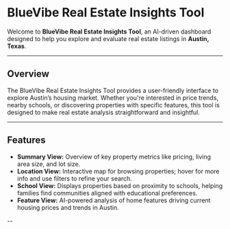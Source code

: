 # BlueVibe Real Estate Insights Tool

Welcome to **BlueVibe Real Estate Insights Tool**, an AI-driven dashboard designed to help you explore and evaluate real estate listings in **Austin, Texas**.

---

## Overview
The BlueVibe Real Estate Insights Tool provides a user-friendly interface to explore Austin’s housing market. Whether you're interested in price trends, nearby schools, or discovering properties with specific features, this tool is designed to make real estate analysis straightforward and insightful.

---

## Features
- **Summary View:** Overview of key property metrics like pricing, living area size, and lot size.
- **Location View:** Interactive map for browsing properties; hover for more info and use filters to refine your search.
- **School View:** Displays properties based on proximity to schools, helping families find communities aligned with educational preferences.
- **Feature View:** AI-powered analysis of home features driving current housing prices and trends in Austin.

--
